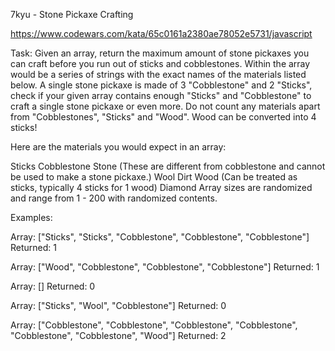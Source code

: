 7kyu - Stone Pickaxe Crafting

https://www.codewars.com/kata/65c0161a2380ae78052e5731/javascript

Task: Given an array, return the maximum amount of stone pickaxes you can craft before you run out of sticks and cobblestones. Within the array would be a series of strings with the exact names of the materials listed below. A single stone pickaxe is made of 3 "Cobblestone" and 2 "Sticks", check if your given array contains enough "Sticks" and "Cobblestone" to craft a single stone pickaxe or even more. Do not count any materials apart from "Cobblestones", "Sticks" and "Wood". Wood can be converted into 4 sticks!

Here are the materials you would expect in an array:

Sticks
Cobblestone
Stone (These are different from cobblestone and cannot be used to make a stone pickaxe.)
Wool
Dirt
Wood (Can be treated as sticks, typically 4 sticks for 1 wood)
Diamond
Array sizes are randomized and range from 1 - 200 with randomized contents.

Examples:

Array: ["Sticks", "Sticks", "Cobblestone", "Cobblestone", "Cobblestone"]
Returned: 1

Array: ["Wood", "Cobblestone", "Cobblestone", "Cobblestone"]
Returned: 1

Array: []
Returned: 0

Array: ["Sticks", "Wool", "Cobblestone"]
Returned: 0

Array: ["Cobblestone", "Cobblestone", "Cobblestone", "Cobblestone", "Cobblestone", "Cobblestone", "Wood"]
Returned: 2